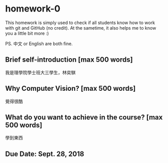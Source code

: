 # homework-0
This homework is simply used to check if all students know how to work with git and GitHub (no credit).
At the sametime, it also helps me to know you a little bit more :)

PS. 中文 or English are both fine.

## Brief self-introduction [max 500 words]

我是理學院學士班大三學生，林奕騏

## Why Computer Vision? [max 500 words]

覺得很酷

## What do you want to achieve in the course? [max 500 words]

學到東西

## Due Date: Sept. 28, 2018
